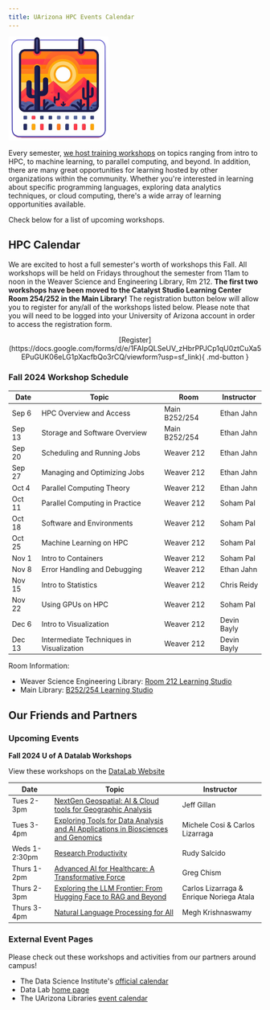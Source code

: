 ```yaml
---
title: UArizona HPC Events Calendar
---
```

<link rel="stylesheet" href="../../assets/stylesheets/events.css">
<link rel="stylesheet" href="../../assets/stylesheets/images.css">


<img class="img-right" src="images/az_calendar.png" title="Desert calendar illustration" alt="cactus" width="200">

Every semester, [we host training workshops](../workshop_materials/) on topics ranging from intro to HPC, to machine learning, to parallel computing, and beyond. In addition, there are many great opportunities for learning hosted by other organizations within the community. Whether you're interested in learning about specific programming languages, exploring data analytics techniques, or cloud computing, there's a wide array of learning opportunities available.

Check below for a list of upcoming workshops.

## HPC Calendar

We are excited to host a full semester's worth of workshops this Fall. All workshops will be held on Fridays throughout the semester from 11am to noon in the Weaver Science and Engineering Library, Rm 212. **The first two workshops have been moved to the Catalyst Studio Learning Center Room 254/252 in the Main Library!** The registration button below will allow you to register for any/all of the workshops listed below. Please note that you will need to be logged into your University of Arizona account in order to access the registration form.

<center>[Register](https://docs.google.com/forms/d/e/1FAIpQLSeUV_zHbrPPJCp1qU0ztCuXa5EPuGUK06eLG1pXacfbQo3rCQ/viewform?usp=sf_link){ .md-button }</center>


### Fall 2024 Workshop Schedule

| Date | Topic | Room | Instructor |
| - | - | - | - |
|Sep 6  | HPC Overview and Access | Main B252/254 | Ethan Jahn |
|Sep 13 | Storage and Software Overview | Main B252/254 | Ethan Jahn |
|Sep 20 | Scheduling and Running Jobs | Weaver 212  | Ethan Jahn |
|Sep 27 | Managing and Optimizing Jobs | Weaver 212 | Ethan Jahn |
|Oct 4  | Parallel Computing Theory | Weaver 212 | Ethan Jahn |
|Oct 11 | Parallel Computing in Practice | Weaver 212 | Soham Pal |
|Oct 18 | Software and Environments | Weaver 212 | Soham Pal |
|Oct 25 | Machine Learning on HPC | Weaver 212 | Soham Pal |
|Nov 1  | Intro to Containers | Weaver 212 | Soham Pal |
|Nov 8  | Error Handling and Debugging | Weaver 212 | Ethan Jahn |
|Nov 15 | Intro to Statistics | Weaver 212 | Chris Reidy |
|Nov 22 | Using GPUs on HPC | Weaver 212 | Soham Pal |
|Dec 6  | Intro to Visualization | Weaver 212 | Devin Bayly |
|Dec 13 | Intermediate Techniques in Visualization | Weaver 212 | Devin Bayly |

Room Information:

- Weaver Science Engineering Library: [Room 212 Learning Studio](https://lib.arizona.edu/sites/default/files/science-floor2.pdf)
- Main Library: [B252/254 Learning Studio](https://lib.arizona.edu/sites/default/files/main-floor2.pdf)

<object class="pdf" 
    data="images/SupportServicesInfoSlide.pdf"
    width="800"
    height="500"
    border="0">
</object>

## Our Friends and Partners

### Upcoming Events

<!-- ??? example "No listed events. Check back later."
    *If you have an event that you would like us to display here, please let us know!* -->

**Fall 2024 U of A Datalab Workshops**

View these workshops on the [DataLab Website](https://datascience.arizona.edu/education/uarizona-data-lab)

| Date | Topic | Instructor |
| - | - | - |
| Tues 2-3pm | [NextGen Geospatial: AI & Cloud tools for Geographic Analysis](https://github.com/ua-datalab/Geospatial_Workshops/wiki) | Jeff Gillan |
| Tues 3-4pm | [Exploring Tools for Data Analysis and AI Applications in Biosciences and Genomics](https://github.com/ua-datalab/Bioinformatics/wiki) | Michele Cosi & Carlos Lizarraga |
| Weds 1-2:30pm | [Research Productivity](https://datascience.arizona.edu/events/leadership-through-project-management-team-culture-tips-successful-research-projects) | Rudy Salcido |
| Thurs 1-2pm | [Advanced AI for Healthcare: A Transformative Force](https://github.com/ua-datalab/ai-healthcare) | Greg Chism |
| Thurs 2-3pm | [Exploring the LLM Frontier: From Hugging Face to RAG and Beyond](https://github.com/ua-datalab/Generative-AI) | Carlos Lizarraga & Enrique Noriega Atala |
| Thurs 3-4pm | [Natural Language Processing for All](https://github.com/ua-datalab/NLP-Speech) | Megh Krishnaswamy |

### External Event Pages

Please check out these workshops and activities from our partners around campus!

- The Data Science Institute's [official calendar](https://datascience.arizona.edu/calendar)
- Data Lab [home page](https://datainsight.arizona.edu/uarizona-data-lab)
- The UArizona Libraries [event calendar](https://libcal.library.arizona.edu/calendar/events)



<!--
!!! example "No upcoming workshops scheduled. Check back later"
-->
<!--

Below is a nice format you can use to create cards for upcoming events. 

<div class="event-card">
    <div class="event-date">
        <div class="date-number">DAY</div>
        <div class="date-month">3 LETTER MONTH</div>
    </div>
        <div class="event-details">
            <h3><a href="PATH TO WORKSHOP PAGE">WORKSHOP NAME</a></h3>
            <p>TIME &#x25cf LOCATION</p>
        </div>
        <div class="event-registration">
            <a href="REGISTRATION LINK"> <button class="register-button">Register</button></a>
        </div>
</div>


As an example:

<div class="event-card">
    <div class="event-date">
        <div class="date-number">3</div>
        <div class="date-month">Apr</div>
    </div>
        <div class="event-details">
            <h3><a href="../intro_to_hpc/">Intro to HPC</a></h3>
            <p>10:00-11:00am &#x25cf Catalyst Studios Room 1</p>
        </div>
        <div class="event-registration">
            <a href="REGISTRATION LINK"> <button class="register-button">Register</button></a>
        </div>
</div>

-->